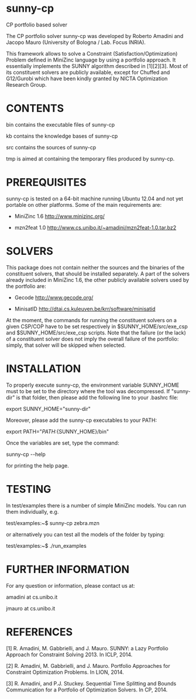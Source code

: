 sunny-cp
========

CP portfolio based solver

The CP portfolio solver sunny-cp was developed by Roberto Amadini and Jacopo 
Mauro (University of Bologna / Lab. Focus INRIA).

This framework allows to solve a Constraint (Satisfaction/Optimization) Problem 
defined in MiniZinc language by using a portfolio approach.
It essentially implements the SUNNY algorithm described in [1][2][3].
Most of its constituent solvers are publicly available, except for Chuffed and 
G12/Gurobi which have been kindly granted by NICTA Optimization Research Group.

CONTENTS
========

  bin		contains the executable files of sunny-cp
  
  kb		contains the knowledge bases of sunny-cp
  
  src		contains the sources of sunny-cp
		
  tmp		is aimed at containing the temporary files produced by sunny-cp.

PREREQUISITES
=============

sunny-cp is tested on a 64-bit machine running Ubuntu 12.04 and not yet portable 
on other platforms. Some of the main requirements are:

+ MiniZinc 1.6
  http://www.minizinc.org/

+ mzn2feat 1.0
  http://www.cs.unibo.it/~amadini/mzn2feat-1.0.tar.bz2

SOLVERS
=======

This package does not contain neither the sources and the binaries of the 
constituent solvers, that should be installed separately.
A part of the solvers already included in MiniZinc 1.6, the other publicly 
available solvers used by the portfolio are:
  
+ Gecode
  http://www.gecode.org/

+ MinisatID
  http://dtai.cs.kuleuven.be/krr/software/minisatid

At the moment, the commands for running the constituent solvers on a given 
CSP/COP have to be set respectively in $SUNNY_HOME/src/exe_csp and 
$SUNNY_HOME/src/exe_csp scripts. Note that the failure (or the lack) of a 
constituent solver does not imply the overall failure of the portfolio: simply, 
that solver will be skipped when selected.
  
INSTALLATION
=============

To properly execute sunny-cp, the environment variable SUNNY_HOME must to be set 
to the directory where the tool was decompressed. If "sunny-dir" is that folder,
then please add the following line to your .bashrc file:

  export SUNNY_HOME="sunny-dir"

Moreover, please add the sunny-cp executables to your PATH:

  export PATH="${PATH}:${SUNNY_HOME}/bin"

Once the variables are set, type the command: 

  sunny-cp --help

for printing the help page.

TESTING
=======

In test/examples there is a number of simple MiniZinc models. You can run them 
individually, e.g.

  test/examples:~$ sunny-cp zebra.mzn

or alternatively you can test all the models of the folder by typing:

  test/examples:~$ ./run_examples 

	
FURTHER INFORMATION
===================

For any question or information, please contact us at:

  amadini at cs.unibo.it

  jmauro  at cs.unibo.it

REFERENCES
==========

  [1] R. Amadini, M. Gabbrielli, and J. Mauro. SUNNY: a Lazy Portfolio Approach 
      for Constraint Solving 2013. In ICLP, 2014.

  [2] R. Amadini, M. Gabbrielli, and J. Mauro. Portfolio Approaches for 
      Constraint Optimization Problems. In LION, 2014.

  [3] R. Amadini, and P.J. Stuckey. Sequential Time Splitting and Bounds 
      Communication for a Portfolio of Optimization Solvers. In CP, 2014.
